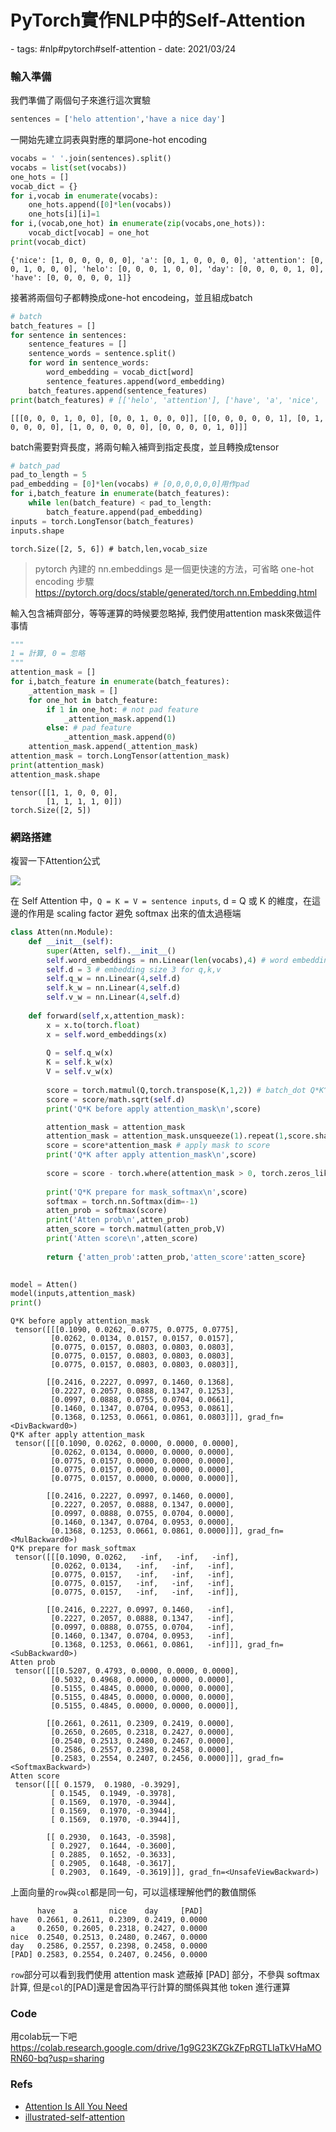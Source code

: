 # PyTorch實作NLP中的Self-Attention

<document-info>
- tags: #nlp#pytorch#self-attention
- date: 2021/03/24
</document-info>

### 輸入準備
我們準備了兩個句子來進行這次實驗
```python
sentences = ['helo attention','have a nice day']
```
一開始先建立詞表與對應的單詞one-hot encoding
```python
vocabs = ' '.join(sentences).split()
vocabs = list(set(vocabs))
one_hots = []
vocab_dict = {}
for i,vocab in enumerate(vocabs):
    one_hots.append([0]*len(vocabs))
    one_hots[i][i]=1
for i,(vocab,one_hot) in enumerate(zip(vocabs,one_hots)):
    vocab_dict[vocab] = one_hot
print(vocab_dict)
```
```
{'nice': [1, 0, 0, 0, 0, 0], 'a': [0, 1, 0, 0, 0, 0], 'attention': [0, 0, 1, 0, 0, 0], 'helo': [0, 0, 0, 1, 0, 0], 'day': [0, 0, 0, 0, 1, 0], 'have': [0, 0, 0, 0, 0, 1]}
```
接著將兩個句子都轉換成one-hot encodeing，並且組成batch
```python
# batch
batch_features = []
for sentence in sentences:
    sentence_features = []
    sentence_words = sentence.split()
    for word in sentence_words:
        word_embedding = vocab_dict[word]
        sentence_features.append(word_embedding)
    batch_features.append(sentence_features)
print(batch_features) # [['helo', 'attention'], ['have', 'a', 'nice', 'day']]
```
```
[[[0, 0, 0, 1, 0, 0], [0, 0, 1, 0, 0, 0]], [[0, 0, 0, 0, 0, 1], [0, 1, 0, 0, 0, 0], [1, 0, 0, 0, 0, 0], [0, 0, 0, 0, 1, 0]]]
```
batch需要對齊長度，將兩句輸入補齊到指定長度，並且轉換成tensor
```python
# batch_pad
pad_to_length = 5
pad_embedding = [0]*len(vocabs) # [0,0,0,0,0,0]用作pad
for i,batch_feature in enumerate(batch_features):
    while len(batch_feature) < pad_to_length:
        batch_feature.append(pad_embedding)
inputs = torch.LongTensor(batch_features)
inputs.shape
```
```
torch.Size([2, 5, 6]) # batch,len,vocab_size
```
> pytorch 內建的 nn.embeddings 是一個更快速的方法，可省略 one-hot encoding 步驟
> https://pytorch.org/docs/stable/generated/torch.nn.Embedding.html

輸入包含補齊部分，等等運算的時候要忽略掉,
我們使用attention mask來做這件事情
```python
"""
1 = 計算, 0 = 忽略
"""
attention_mask = []
for i,batch_feature in enumerate(batch_features):
    _attention_mask = []
    for one_hot in batch_feature:
        if 1 in one_hot: # not pad feature
            _attention_mask.append(1)
        else: # pad feature
            _attention_mask.append(0)
    attention_mask.append(_attention_mask)
attention_mask = torch.LongTensor(attention_mask)
print(attention_mask)
attention_mask.shape
```
```
tensor([[1, 1, 0, 0, 0],
        [1, 1, 1, 1, 0]])
torch.Size([2, 5])
```
### 網路搭建
複習一下Attention公式

![](https://i.imgur.com/YUMr3IA.png)

在 Self Attention 中，`Q = K = V = sentence inputs`,
d = Q 或 K 的維度，在這邊的作用是 scaling factor 避免 softmax 出來的值太過極端

```python
class Atten(nn.Module):
    def __init__(self):
        super(Atten, self).__init__()
        self.word_embeddings = nn.Linear(len(vocabs),4) # word embedding size for 4
        self.d = 3 # embedding size 3 for q,k,v
        self.q_w = nn.Linear(4,self.d)
        self.k_w = nn.Linear(4,self.d)
        self.v_w = nn.Linear(4,self.d)
        
    def forward(self,x,attention_mask):
        x = x.to(torch.float)
        x = self.word_embeddings(x)
        
        Q = self.q_w(x)
        K = self.k_w(x) 
        V = self.v_w(x)
                        
        score = torch.matmul(Q,torch.transpose(K,1,2)) # batch_dot Q*K^trnas
        score = score/math.sqrt(self.d)
        print('Q*K before apply attention_mask\n',score)

        attention_mask = attention_mask
        attention_mask = attention_mask.unsqueeze(1).repeat(1,score.shape[1],1)
        score = score*attention_mask # apply mask to score
        print('Q*K after apply attention_mask\n',score)
        
        score = score - torch.where(attention_mask > 0, torch.zeros_like(score), torch.ones_like(score) * float('inf')) # apply mask to softmax for thoese value is `0`
        
        print('Q*K prepare for mask_softmax\n',score)
        softmax = torch.nn.Softmax(dim=-1)
        atten_prob = softmax(score)
        print('Atten prob\n',atten_prob)
        atten_score = torch.matmul(atten_prob,V)
        print('Atten score\n',atten_score)
        
        return {'atten_prob':atten_prob,'atten_score':atten_score}
        

model = Atten()
model(inputs,attention_mask)
print()
```
```
Q*K before apply attention_mask
 tensor([[[0.1090, 0.0262, 0.0775, 0.0775, 0.0775],
         [0.0262, 0.0134, 0.0157, 0.0157, 0.0157],
         [0.0775, 0.0157, 0.0803, 0.0803, 0.0803],
         [0.0775, 0.0157, 0.0803, 0.0803, 0.0803],
         [0.0775, 0.0157, 0.0803, 0.0803, 0.0803]],

        [[0.2416, 0.2227, 0.0997, 0.1460, 0.1368],
         [0.2227, 0.2057, 0.0888, 0.1347, 0.1253],
         [0.0997, 0.0888, 0.0755, 0.0704, 0.0661],
         [0.1460, 0.1347, 0.0704, 0.0953, 0.0861],
         [0.1368, 0.1253, 0.0661, 0.0861, 0.0803]]], grad_fn=<DivBackward0>)
Q*K after apply attention_mask
 tensor([[[0.1090, 0.0262, 0.0000, 0.0000, 0.0000],
         [0.0262, 0.0134, 0.0000, 0.0000, 0.0000],
         [0.0775, 0.0157, 0.0000, 0.0000, 0.0000],
         [0.0775, 0.0157, 0.0000, 0.0000, 0.0000],
         [0.0775, 0.0157, 0.0000, 0.0000, 0.0000]],

        [[0.2416, 0.2227, 0.0997, 0.1460, 0.0000],
         [0.2227, 0.2057, 0.0888, 0.1347, 0.0000],
         [0.0997, 0.0888, 0.0755, 0.0704, 0.0000],
         [0.1460, 0.1347, 0.0704, 0.0953, 0.0000],
         [0.1368, 0.1253, 0.0661, 0.0861, 0.0000]]], grad_fn=<MulBackward0>)
Q*K prepare for mask_softmax
 tensor([[[0.1090, 0.0262,   -inf,   -inf,   -inf],
         [0.0262, 0.0134,   -inf,   -inf,   -inf],
         [0.0775, 0.0157,   -inf,   -inf,   -inf],
         [0.0775, 0.0157,   -inf,   -inf,   -inf],
         [0.0775, 0.0157,   -inf,   -inf,   -inf]],

        [[0.2416, 0.2227, 0.0997, 0.1460,   -inf],
         [0.2227, 0.2057, 0.0888, 0.1347,   -inf],
         [0.0997, 0.0888, 0.0755, 0.0704,   -inf],
         [0.1460, 0.1347, 0.0704, 0.0953,   -inf],
         [0.1368, 0.1253, 0.0661, 0.0861,   -inf]]], grad_fn=<SubBackward0>)
Atten prob
 tensor([[[0.5207, 0.4793, 0.0000, 0.0000, 0.0000],
         [0.5032, 0.4968, 0.0000, 0.0000, 0.0000],
         [0.5155, 0.4845, 0.0000, 0.0000, 0.0000],
         [0.5155, 0.4845, 0.0000, 0.0000, 0.0000],
         [0.5155, 0.4845, 0.0000, 0.0000, 0.0000]],

        [[0.2661, 0.2611, 0.2309, 0.2419, 0.0000],
         [0.2650, 0.2605, 0.2318, 0.2427, 0.0000],
         [0.2540, 0.2513, 0.2480, 0.2467, 0.0000],
         [0.2586, 0.2557, 0.2398, 0.2458, 0.0000],
         [0.2583, 0.2554, 0.2407, 0.2456, 0.0000]]], grad_fn=<SoftmaxBackward>)
Atten score
 tensor([[[ 0.1579,  0.1980, -0.3929],
         [ 0.1545,  0.1949, -0.3978],
         [ 0.1569,  0.1970, -0.3944],
         [ 0.1569,  0.1970, -0.3944],
         [ 0.1569,  0.1970, -0.3944]],

        [[ 0.2930,  0.1643, -0.3598],
         [ 0.2927,  0.1644, -0.3600],
         [ 0.2885,  0.1652, -0.3633],
         [ 0.2905,  0.1648, -0.3617],
         [ 0.2903,  0.1649, -0.3619]]], grad_fn=<UnsafeViewBackward>)
```
上面向量的`row`與`col`都是同一句，可以這樣理解他們的數值關係
```
      have    a       nice    day     [PAD]
have  0.2661, 0.2611, 0.2309, 0.2419, 0.0000
a     0.2650, 0.2605, 0.2318, 0.2427, 0.0000
nice  0.2540, 0.2513, 0.2480, 0.2467, 0.0000
day   0.2586, 0.2557, 0.2398, 0.2458, 0.0000
[PAD] 0.2583, 0.2554, 0.2407, 0.2456, 0.0000
```
`row`部分可以看到我們使用 attention mask 遮蔽掉 [PAD] 部分，不參與 softmax 計算,
但是`col`的[PAD]還是會因為平行計算的關係與其他 token 進行運算

### Code
用colab玩一下吧
https://colab.research.google.com/drive/1g9G23KZGkZFpRGTLIaTkVHaMORN60-bq?usp=sharing


### Refs
- [Attention Is All You Need](https://arxiv.org/pdf/1706.03762.pdf)
- [illustrated-self-attention](https://towardsdatascience.com/illustrated-self-attention-2d627e33b20a)